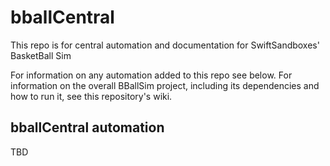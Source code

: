 # bballCentral
This repo is for central automation and documentation for SwiftSandboxes' BasketBall Sim

For information on any automation added to this repo see below. For information on the overall BBallSim project, including its dependencies and how to run it, see this repository's wiki.

## bballCentral automation

TBD
